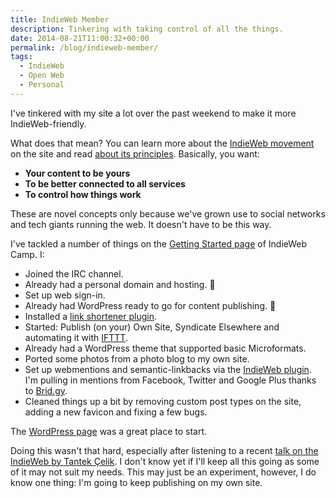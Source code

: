 ```yaml
---
title: IndieWeb Member
description: Tinkering with taking control of all the things.
date: 2014-08-21T11:00:32+00:00
permalink: /blog/indieweb-member/
tags:
  - IndieWeb
  - Open Web
  - Personal
---
```


I've tinkered with my site a lot over the past weekend to make it more IndieWeb-friendly.

What does that mean? You can learn more about the [IndieWeb movement](http://indiewebcamp.com/) on the site and read [about its principles](http://indiewebcamp.com/principles). Basically, you want:

- **Your content to be yours**
- **To be better connected to all services**
- **To control how things work**

These are novel concepts only because we've grown use to social networks and tech giants running the web. It doesn't have to be this way.

I've tackled a number of things on the [Getting Started page](http://indiewebcamp.com/Getting_Started) of IndieWeb Camp. I:

- Joined the IRC channel.
- Already had a personal domain and hosting. 🙂
- Set up web sign-in.
- Already had WordPress ready to go for content publishing. 🙂
- Installed a [link shortener plugin](http://willnorris.com/2011/01/hum-personal-url-shortener-wordpress).
- Started: Publish (on your) Own Site, Syndicate Elsewhere and automating it with [IFTTT](https://ifttt.com/).
- Already had a WordPress theme that supported basic Microformats.
- Ported some photos from a photo blog to my own site.
- Set up webmentions and semantic-linkbacks via the [IndieWeb plugin](http://wordpress.org/plugins/indieweb/). I'm pulling in mentions from Facebook, Twitter and Google Plus thanks to [Brid.gy](https://www.brid.gy/).
- Cleaned things up a bit by removing custom post types on the site, adding a new favicon and fixing a few bugs.

The [WordPress page](http://indiewebcamp.com/WordPress) was a great place to start.

Doing this wasn't that hard, especially after listening to a recent [talk on the IndieWeb by Tantek Çelik](/blog/the-once-and-future-indieweb/). I don't know yet if I'll keep all this going as some of it may not suit my needs. This may just be an experiment, however, I do know one thing: I'm going to keep publishing on my own site.
